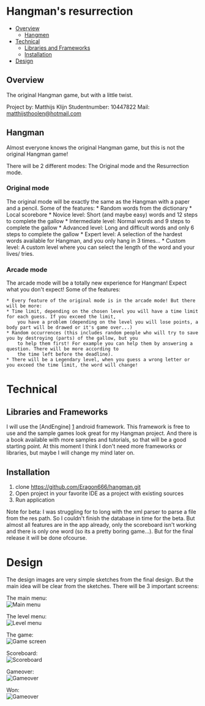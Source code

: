 Hangman's resurrection
======================

*	[Overview](#overview)
	*	[Hangmen](#hangman)
*	[Technical](#tech)
	*	[Libraries and Frameworks](#libraries)
	*   [Installation](#instal)
*	[Design](#design)

<a id="overview"></a>Overview
-----------------------------

The original Hangman game, but with a little twist.

Project by: Matthijs Klijn
Studentnumber: 10447822
Mail: matthijsthoolen@hotmail.com

<a id="hangman"></a>Hangman
---------------------------

Almost everyone knows the original Hangman game, but this is not the original Hangman game! 

There will be 2 different modes: The Original mode and the Resurrection mode. 

### Original mode

The original mode will be exactly the same as the Hangman with a paper and a pencil. Some of the features:
	* Random words from the dictionary
	* Local scorebore
	* Novice level: Short (and maybe easy) words and 12 steps to complete the gallow
	* Intermediate level: Normal words and 9 steps to complete the gallow
	* Advanced level: Long and difficult words and only 6 steps to complete the gallow
	* Expert level: A selection of the hardest words available for Hangman, and you only hang in 3 times...
	* Custom level: A custom level where you can select the length of the word and your lives/ tries.
	
### Arcade mode

The arcade mode will be a totally new experience for Hangman! Expect what you don't expect! Some of the features:

	* Every feature of the original mode is in the arcade mode! But there will be more:
	* Time limit, depending on the chosen level you will have a time limit for each guess. If you exceed the limit,
		you have a problem (depending on the level you will lose points, a body part will be drawed or it's game over...)
	* Random occurrences (this includes random people who will try to save you by destroying (parts) of the gallow, but you
		to help them first! For example you can help them by answering a question. There will be more according to 
		the time left before the deadline). 
	* There will be a Legendary level, when you guess a wrong letter or you exceed the time limit, the word will change!
	
<a id="tech"></a> Technical
===========================

<a id="libraries"></a> Libraries and Frameworks
-----------------------------------------------

I will use the [AndEngine] [1] android framework. This framework is free to use and the sample games look great for my Hangman project. 
And there is a book available with more samples and tutorials, so that will be a good starting point. At this moment I think I don't need more
frameworks or libraries, but maybe I will change my mind later on.

[1]: http://www.andengine.org/

<a id="instal"></a> Installation
-----------------------------------------------

1. clone https://github.com/Eragon666/hangman.git
2. Open project in your favorite IDE as a project with existing sources
3. Run application

Note for beta: I was struggling for to long with the xml parser to parse a file from the res path. So I couldn't finish the database in time for the beta.
But almost all features are in the app already, only the scoreboard isn't working and there is only one word (so its a pretty boring game...). But for the final release it
will be done ofcourse.

<a id="tech"></a> Design
===========================

The design images are very simple sketches from the final design. But the main idea will be clear from the sketches. There will be 3 important screens:

The main menu: <br>
![Main menu](/doc/main.jpg)

The level menu: <br>
![Level menu](/doc/level.jpg)

The game: <br>
![Game screen](/doc/game.jpg)

Scoreboard: <br>
![Scoreboard](/doc/scoreboard.jpg)

Gameover: <br>
![Gameover](/doc/gameover.jpg)

Won: <br>
![Gameover](/doc/won.jpg)

